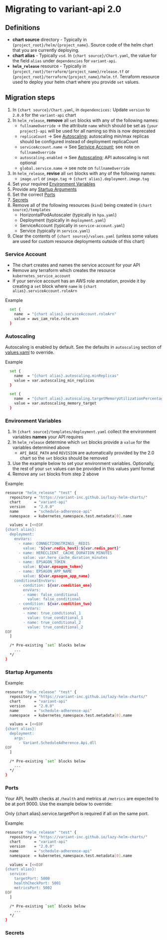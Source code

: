 # Migrating to variant-api 2.0

## Definitions

- **chart source** directory - Typically in `{project_root}/helm/{project_name}`. Source code of the helm chart that you are currently deploying.
- **chart alias** - Typically `vsd`. In `{chart source}/Chart.yaml`, the value for the field `alias` under `dependencies` for `variant-api`.
- **`helm_release`** resource - Typically in `{project_root}/terraform/{project_name}/release.tf` or `{project_root}/terraform/{project_name}/helm.tf`. Terraform resource used to deploy your helm chart where you provide `set` values.

## Migration steps

1. In `{chart source}/Chart.yaml`, in `dependencices:` Update `version` to `2.0.0` for the `variant-api` chart
1. In `helm_release`, **remove** all `set` blocks with any of the following names:
   - `fullnameOverride` -> the attribute `name` which should be set as `{your project}-api` will be used for all naming so this is now deprecated
   - `replicaCount` -> See [Autoscaling](#autoscaling); autoscaling min/max replicas should be configured instead of deployment replicaCount
   - `serviceAccount.name` -> See [Serivice Account](#service-account); see note on `fullnameOverride`
   - `autoscaling.enabled` -> See [Autoscaling](#autoscaling); API autoscaling is not optional
   - `global.service.name` -> see note on `fullnameOverride`
1. In `helm_release`, **revise** all `set` blocks with any of the following names:
   - `image.url` or `image.tag` -> `{chart alias}.deployment.image.tag`
1. Set your required [Environment Variables](#environment-variables)
1. Provide any [Startup Arguments](#startup-arguments)
1. Set the correct [Ports](#ports)
1. [Secrets](#secrets)
1. Remove all of the following resources (`kind`) being created in `{chart source}/templates`
   - HorizontalPodAutoscaler (typically in `hpa.yaml`)
   - Deployment (typically in `deployment.yaml`)
   - ServiceAccount (typically in `service-account.yaml`)
   - Service (typically in `service.yaml`)
1. Clear the contents of `{chart source}/values.yaml` (unless some values are used for custom resource deployments outside of this chart)

### Service Account

- The chart creates and names the service account for your API
- Remove any terraform which creates the resource `kubernetes_service_account`
- If your service account has an AWS role annotation, provide it by creating a `set` block where `name` is `{chart alias}.serviceAccount.roleArn`

Example

```bash
  set {
    name  = "{chart alias}.serviceAccount.roleArn"
    value = aws_iam_role.role.arn
  }
```

### Autoscaling

Autoscaling is enabled by default. See the defaults in `autoscaling` section of [values.yaml](values.yaml) to override.

Example

```bash
  set {
    name  = "{chart alias}.autoscaling.minReplicas"
    value = var.autoscaling_min_replicas
  }

  set {
    name  = "{chart alias}.autoscaling.targetMemoryUtilizationPercentage"
    value = var.autoscaling_memory_target
  }
```

### Environment Variables

1. In `{chart source}/templates/deployment.yaml` collect the environment variables **names** your API requires
1. In `helm_release` determine which `set` blocks provide a `value` for the variables determined above
   - `API_BASE_PATH` and `REVISION` are automatically provided by the 2.0 chart so the `set` blocks should be removed
1. Use the example below to set your environment variables. Optionally, the rest of your `set` values can be provided in this values yaml format
1. Remove any `set` blocks from step 2 above

Example:

```bash
resource "helm_release" "test" {
  repository = "https://variant-inc.github.io/lazy-helm-charts/"
  chart      = "variant-api"
  version    = "2.0.0"
  name       = "schedule-adherence-api"
  namespace  = kubernetes_namespace.test.metadata[0].name

  values = [<<EOF
{chart alias}:
  deployment:
    envVars:
      - name: CONNECTIONSTRINGS__REDIS
        value: "${var.redis_host}:${var.redis_port}"
      - name: HERECLIENT__CACHE_DURATION_MINUTES
        value: var.here_cache_duration_minutes
      - name: EPSAGON_TOKEN
        value: ${var.epsagon_token}
      - name: EPSAGON_APP_NAME
        value: ${var.epsagon_app_name}
    conditionalEnvVars:
      - condition: ${var.condition_one}
        envVars:
        - name: false_conditional
          value: false_conditional
      - condition: ${var.condition_two}
        envVars:
        - name: true_conditional_1
          value: true_conditional_1
        - name: true_conditional_2
          value: true_conditional_2      
EOF
  ]

  /* Pre-existing `set` blocks below
    ...
  */
} 
```

### Startup Arguments

Example:

```bash
resource "helm_release" "test" {
  repository = "https://variant-inc.github.io/lazy-helm-charts/"
  chart      = "variant-api"
  version    = "2.0.0"
  name       = "schedule-adherence-api"
  namespace  = kubernetes_namespace.test.metadata[0].name

  values = [<<EOF
{chart alias}:
  deployment:
    args:
      - Variant.ScheduleAdherence.Api.dll   
EOF
  ]

  /* Pre-existing `set` blocks below
    ...
  */
} 
```

### Ports

Your API, health checks at `/health` and metrics at `/metrics` are expected to be at port 9000. Use the example below to override:

Only {chart alias}.service.targetPort is required if all on the same port.

Example:

```bash
resource "helm_release" "test" {
  repository = "https://variant-inc.github.io/lazy-helm-charts/"
  chart      = "variant-api"
  version    = "2.0.0"
  name       = "schedule-adherence-api"
  namespace  = kubernetes_namespace.test.metadata[0].name

  values = [<<EOF
{chart alias}:
  service:
    targetPort: 5000
    healthCheckPort: 5001
    metricsPort: 5002  
EOF
  ]

  /* Pre-existing `set` blocks below
    ...
  */
} 
```

### Secrets
